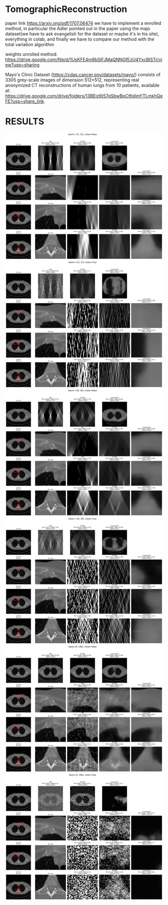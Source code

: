 # TomographicReconstruction
paper link https://arxiv.org/pdf/1707.06474
we have to implement a enrolled method, in particular the Adler pointed out in the paper using the majo dataset(we have to ask evangelisti for the dataset or maybe it's in his site), everything in colab, and finally we have to compare our method with the total variation algorithm

weights unrolled method: https://drive.google.com/file/d/1UsKFE4m9bSlFJMaQNNGfEzU4YxcBISTr/view?usp=sharing


Mayo's Clinic Dataset (https://cdas.cancer.gov/datasets/mayo/) consists of 3305 grey-scale images of dimension 512×512, representing real anonymized CT reconstructions of human lungs from 10 patients, available at: https://drive.google.com/drive/folders/13BEiz6t57qSbwBpCtfqllmYTLmkhQeFE?usp=share_link.

# RESULTS

![plot_geom_-15_15_no_noise](https://raw.githubusercontent.com/GiuseppeSpathis/TomographicReconstruction/main/results/plots/plot_geom_-15_15_no_noise.png)
![plot_geom_-15_15_noise](https://raw.githubusercontent.com/GiuseppeSpathis/TomographicReconstruction/main/results/plots/plot_geom_-15_15_noise.png)
![plot_geom_-30_30_no_noise](https://raw.githubusercontent.com/GiuseppeSpathis/TomographicReconstruction/main/results/plots/plot_geom_-30_30_no_noise.png)
![plot_geom_-30_30_noise](https://raw.githubusercontent.com/GiuseppeSpathis/TomographicReconstruction/main/results/plots/plot_geom_-30_30_noise.png)
![plot_geom_0_180_no_noise](https://raw.githubusercontent.com/GiuseppeSpathis/TomographicReconstruction/main/results/plots/plot_geom_0_180_no_noise.png)
![plot_geom_0_180_noise](https://raw.githubusercontent.com/GiuseppeSpathis/TomographicReconstruction/main/results/plots/plot_geom_0_180_noise.png)
